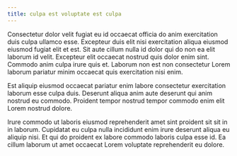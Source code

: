 ```yaml
---
title: culpa est voluptate est culpa
---
```


Consectetur dolor velit fugiat eu id occaecat officia do anim exercitation duis culpa ullamco esse. Excepteur duis elit nisi exercitation aliqua eiusmod eiusmod fugiat elit et est. Sit aute cillum nulla id dolor qui do non ea elit laborum id velit. Excepteur elit occaecat nostrud quis dolor enim sint. Commodo anim culpa irure quis et. Laborum non est non consectetur Lorem laborum pariatur minim occaecat quis exercitation nisi enim.

Est aliquip eiusmod occaecat pariatur enim labore consectetur exercitation laborum esse culpa duis. Deserunt aliqua anim aute deserunt qui anim nostrud eu commodo. Proident tempor nostrud tempor commodo enim elit Lorem nostrud dolore.

Irure commodo ut laboris eiusmod reprehenderit amet sint proident sit sit in in laborum. Cupidatat eu culpa nulla incididunt enim irure deserunt aliqua eu aliquip nisi. Et qui do proident ex labore commodo laboris culpa esse id. Ea cillum laborum ut amet occaecat Lorem voluptate reprehenderit eu dolore.